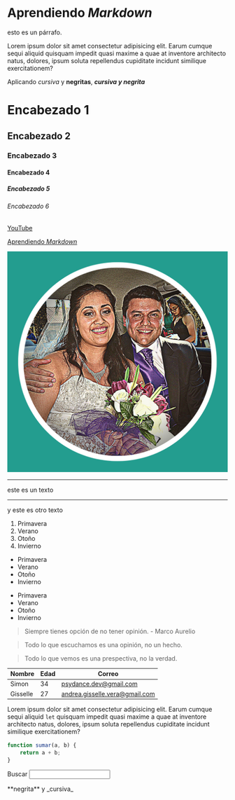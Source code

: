 # Aprendiendo _Markdown_

esto es un párrafo.

Lorem ipsum dolor sit amet consectetur adipisicing elit. Earum
cumque sequi aliquid quisquam impedit quasi maxime a quae at
inventore architecto natus, dolores, ipsum soluta repellendus
cupiditate incidunt similique exercitationem?

Aplicando _cursiva_ y **negritas**, **_cursiva y negrita_**

# Encabezado 1

## Encabezado 2

### Encabezado 3

#### Encabezado 4

##### Encabezado 5

###### Encabezado 6

[YouTube](https://youtube.com)

[Aprendiendo _Markdown_](#aprendiendo-markdown)

![This is JavaScript](img/Dise%C3%B1o%20sin%20t%C3%ADtulo.png)

---

este es un texto

---

y este es otro texto

1. Primavera
1. Verano
1. Otoño
1. Invierno

-   Primavera
-   Verano
-   Otoño
-   Invierno

*   Primavera
*   Verano
*   Otoño
*   Invierno

> Siempre tienes opción de no tener opinión. - Marco Aurelio

> Todo lo que escuchamos es una opinión, no un hecho.

> Todo lo que vemos es una prespectiva, no la verdad.

| Nombre   | Edad | Correo                         |
| -------- | ---- | ------------------------------ |
| Simon    | 34   | psydance.dev@gmail.com         |
| Gisselle | 27   | andrea.gisselle.vera@gmail.com |

Lorem ipsum dolor sit amet consectetur adipisicing elit. Earum
cumque sequi aliquid `let` quisquam impedit quasi maxime a quae at
inventore architecto natus, dolores, ipsum soluta repellendus
cupiditate incidunt similique exercitationem?

```js
function sumar(a, b) {
    return a + b;
}
```

<form>
    <label for="q">Buscar</label>
    <input type="search" name="q" id="q">
</form>

<!-- Esto es un comentario en Markdown -->

\*\*negrita\*\* y \_cursiva\_

<!-- El \ es para mostrar como hacer negritas y cursivas -->
